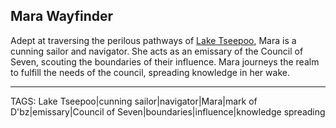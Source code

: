## Mara Wayfinder

Adept at traversing the perilous pathways of [Lake Tseepoo](../Places/Lake_Tseepoo.md), Mara is a cunning sailor and navigator. She acts as an emissary of the Council of Seven, scouting the boundaries of their influence. Mara journeys the realm to fulfill the needs of the council, spreading knowledge in her wake.


---
TAGS: Lake Tseepoo|cunning sailor|navigator|Mara|mark of D'bz|emissary|Council of Seven|boundaries|influence|knowledge spreading

